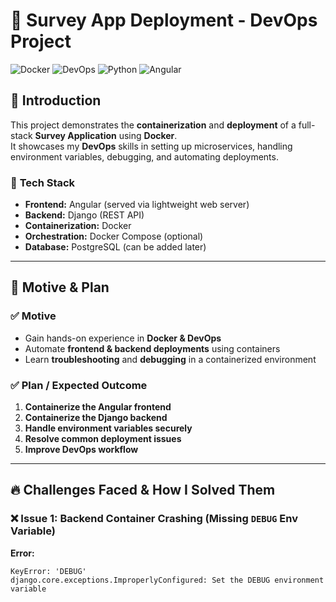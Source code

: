 # 🚀 Survey App Deployment - DevOps Project

![Docker](https://img.shields.io/badge/Docker-Containerization-blue?logo=docker)
![DevOps](https://img.shields.io/badge/DevOps-CI/CD-orange?logo=githubactions)
![Python](https://img.shields.io/badge/Python-Django-green?logo=python)
![Angular](https://img.shields.io/badge/Angular-Frontend-red?logo=angular)

## 📌 **Introduction**
This project demonstrates the **containerization** and **deployment** of a full-stack **Survey Application** using **Docker**.  
It showcases my **DevOps** skills in setting up microservices, handling environment variables, debugging, and automating deployments.

### 🔹 **Tech Stack**
- **Frontend:** Angular (served via lightweight web server)
- **Backend:** Django (REST API)
- **Containerization:** Docker
- **Orchestration:** Docker Compose (optional)
- **Database:** PostgreSQL (can be added later)

---

## 🎯 **Motive & Plan**

### ✅ **Motive**
- Gain hands-on experience in **Docker & DevOps**
- Automate **frontend & backend deployments** using containers
- Learn **troubleshooting** and **debugging** in a containerized environment

### ✅ **Plan / Expected Outcome**
1. **Containerize the Angular frontend**
2. **Containerize the Django backend**
3. **Handle environment variables securely**
4. **Resolve common deployment issues**
5. **Improve DevOps workflow**

---

## 🔥 **Challenges Faced & How I Solved Them**

### ❌ Issue 1: Backend Container Crashing (Missing `DEBUG` Env Variable)
**Error:**  
```plaintext
KeyError: 'DEBUG'
django.core.exceptions.ImproperlyConfigured: Set the DEBUG environment variable

